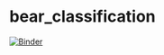 # bear_classification
[![Binder](https://mybinder.org/badge_logo.svg)](https://mybinder.org/v2/gh/svetvoron/bear_classification/HEAD)
